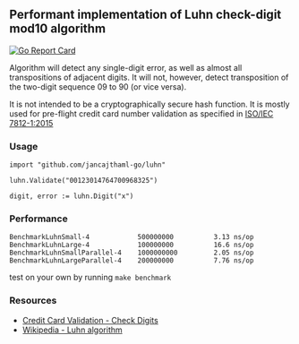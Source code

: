 ## Performant implementation of Luhn check-digit mod10 algorithm

[![Go Report Card](https://goreportcard.com/badge/jancajthaml-go/luhn)](https://goreportcard.com/report/jancajthaml-go/luhn)


Algorithm will detect any single-digit error, as well as almost all transpositions of adjacent digits. It will not, however, detect transposition of the two-digit sequence 09 to 90 (or vice versa).

It is not intended to be a cryptographically secure hash function. It is mostly used for pre-flight credit card number validation as specified in [ISO/IEC 7812-1:2015](http://www.iso.org/iso/catalogue_detail?csnumber=66011)

### Usage ###

```
import "github.com/jancajthaml-go/luhn"

luhn.Validate("00123014764700968325")

digit, error := luhn.Digit("x")
```

### Performance ###

```
BenchmarkLuhnSmall-4            500000000          3.13 ns/op
BenchmarkLuhnLarge-4            100000000          16.6 ns/op
BenchmarkLuhnSmallParallel-4    1000000000         2.05 ns/op
BenchmarkLuhnLargeParallel-4    200000000          7.76 ns/op
```

test on your own by running `make benchmark`


### Resources ###

* [Credit Card Validation - Check Digits](https://web.eecs.umich.edu/~bartlett/credit_card_number.html)
* [Wikipedia - Luhn algorithm](https://en.wikipedia.org/wiki/Luhn_algorithm)

